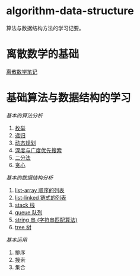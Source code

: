 # algorithm-data-structure
算法与数据结构方法的学习记要。

# 离散数学的基础
[离散数学笔记](https://github.com/sunhuachuang/algorithm-data-structure/tree/master/discrete_mathematics)

# 基础算法与数据结构的学习
*基本的算法分析*

1. [枚举](https://github.com/sunhuachuang/algorithm-data-structure/tree/master/algorithm/%E6%9E%9A%E4%B8%BE)
2. [递归](https://github.com/sunhuachuang/algorithm-data-structure/tree/master/algorithm/%E9%80%92%E5%BD%92)
3. [动态规划](https://github.com/sunhuachuang/algorithm-data-structure/tree/master/algorithm/%E5%8A%A8%E6%80%81%E8%A7%84%E5%88%92)
4. [深度与广度优先搜索]()
5. [二分法]()
6. [贪心]()

*基本的数据结构分析*

1. [list-array 顺序的列表](https://github.com/sunhuachuang/algorithm-data-structure/blob/master/data-structure/list_array.py)
1. [list-linked 链式的列表](https://github.com/sunhuachuang/algorithm-data-structure/blob/master/data-structure/list_linked.py)
1. [stack 栈](https://github.com/sunhuachuang/algorithm-data-structure/blob/master/data-structure/stack.py)
1. [queue 队列](https://github.com/sunhuachuang/algorithm-data-structure/blob/master/data-structure/queue.py)
1. [string 串 (字符串匹配算法)](https://github.com/sunhuachuang/algorithm-data-structure/blob/master/data-structure/string.py)
1. [tree 树](https://github.com/sunhuachuang/algorithm-data-structure/blob/master/data-structure/tree)

*基本运用*

1. 排序
2. 搜索
3. 集合
